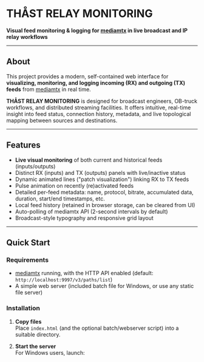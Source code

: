 # THÅST RELAY MONITORING

**Visual feed monitoring & logging for [mediamtx](https://github.com/bluenviron/mediamtx) in live broadcast and IP relay workflows**

---

## About

This project provides a modern, self-contained web interface for **visualizing, monitoring, and logging incoming (RX) and outgoing (TX) feeds** from [mediamtx](https://github.com/bluenviron/mediamtx) in real time.

**THÅST RELAY MONITORING** is designed for broadcast engineers, OB-truck workflows, and distributed streaming facilities. It offers intuitive, real-time insight into feed status, connection history, metadata, and live topological mapping between sources and destinations.

---

## Features

- **Live visual monitoring** of both current and historical feeds (inputs/outputs)
- Distinct RX (inputs) and TX (outputs) panels with live/inactive status
- Dynamic animated lines ("patch visualization") linking RX to TX feeds
- Pulse animation on recently (re)activated feeds
- Detailed per-feed metadata: name, protocol, bitrate, accumulated data, duration, start/end timestamps, etc.
- Local feed history (retained in browser storage, can be cleared from UI)
- Auto-polling of mediamtx API (2-second intervals by default)
- Broadcast-style typography and responsive grid layout

---

## Quick Start

### Requirements

- [mediamtx](https://github.com/bluenviron/mediamtx) running, with the HTTP API enabled (default: `http://localhost:9997/v3/paths/list`)
- A simple web server (included batch file for Windows, or use any static file server)

### Installation

1. **Copy files**  
   Place `index.html` (and the optional batch/webserver script) into a suitable directory.

2. **Start the server**  
   For Windows users, launch:
